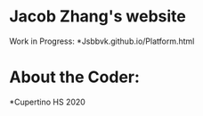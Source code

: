 # Jacob Zhang's website
 Work in Progress: 
 *Jsbbvk.github.io/Platform.html
# About the Coder: 
 *Cupertino HS 2020

